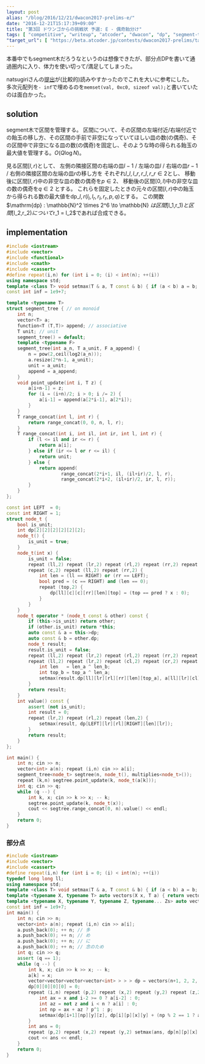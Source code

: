 ```yaml
---
layout: post
alias: "/blog/2016/12/21/dwacon2017-prelims-e/"
date: "2016-12-21T15:17:39+09:00"
title: "第3回 ドワンゴからの挑戦状 予選: E - 偶奇飴分け"
tags: [ "competitive", "writeup", "atcoder", "dwacon", "dp", "segment-tree" ]
"target_url": [ "https://beta.atcoder.jp/contests/dwacon2017-prelims/tasks/dwango2017qual_e" ]
---
```


本番中でもsegment木だろうなというのは想像できたが、部分点DPを書いて通過圏内に入り、体力を使い切って/満足してしまった。

natsugiriさんの[提出](https://beta.atcoder.jp/contests/dwacon2017-prelims/submissions/1029490)が(比較的)読みやすかったのでこれを大いに参考にした。
多次元配列を`- inf`で埋めるのを`memset(val, 0xc0, sizeof val);`と書いていたのは面白かった。

## solution

segment木で区間を管理する。
区間について、その区間の左端付近/右端付近での飴玉の移し方、その区間の手前で非空になっていてほしい皿の数(の偶奇)、その区間中で非空になる皿の数(の偶奇)を固定し、そのような時の得られる飴玉の最大値を管理する。$O(Q \log N)$。

見る区間$[l,r)$として、
左側の隣接区間の右端の皿$l-1$ / 左端の皿$l$ / 右端の皿$r-1$ / 右側の隣接区間の左端の皿$r$の移し方を
それぞれ$l\_l, l\_r, r\_l, r\_r \in 2$とし、
移動後に区間$[l,r)$中の非空な皿の数の偶奇を$p \in 2$、
移動後の区間$[0,l)$中の非空な皿の数の偶奇を$q \in 2$
とする。
これらを固定したときの元々の区間$[l,r)$中の飴玉から得られる数の最大値を$\mathrm{dp}\_{l,r}(l_l, l_r, r_l, r_r, p, q)$とする。
この関数$\mathrm{dp} : \mathbb{N}^2 \times 2^6 \to \mathbb{N} $は区間$[l_1,r_1)$と区間$[l_2,r_2)$について$r_1 = l_2$であれば合成できる。

## implementation

``` c++
#include <iostream>
#include <vector>
#include <functional>
#include <cmath>
#include <cassert>
#define repeat(i,n) for (int i = 0; (i) < int(n); ++(i))
using namespace std;
template <class T> void setmax(T & a, T const & b) { if (a < b) a = b; }
const int inf = 1e9+7;

template <typename T>
struct segment_tree { // on monoid
    int n;
    vector<T> a;
    function<T (T,T)> append; // associative
    T unit; // unit
    segment_tree() = default;
    template <typename F>
    segment_tree(int a_n, T a_unit, F a_append) {
        n = pow(2,ceil(log2(a_n)));
        a.resize(2*n-1, a_unit);
        unit = a_unit;
        append = a_append;
    }
    void point_update(int i, T z) {
        a[i+n-1] = z;
        for (i = (i+n)/2; i > 0; i /= 2) {
            a[i-1] = append(a[2*i-1], a[2*i]);
        }
    }
    T range_concat(int l, int r) {
        return range_concat(0, 0, n, l, r);
    }
    T range_concat(int i, int il, int ir, int l, int r) {
        if (l <= il and ir <= r) {
            return a[i];
        } else if (ir <= l or r <= il) {
            return unit;
        } else {
            return append(
                    range_concat(2*i+1, il, (il+ir)/2, l, r),
                    range_concat(2*i+2, (il+ir)/2, ir, l, r));
        }
    }
};

const int LEFT  = 0;
const int RIGHT = 1;
struct node_t {
    bool is_unit;
    int dp[2][2][2][2][2][2];
    node_t() {
        is_unit = true;
    }
    node_t(int x) {
        is_unit = false;
        repeat (ll,2) repeat (lr,2) repeat (rl,2) repeat (rr,2) repeat (len,2) repeat (top,2) dp[ll][lr][rl][rr][len][top] = - inf;
        repeat (c,2) repeat (ll,2) repeat (rr,2) {
            int len = (ll == RIGHT) or (rr == LEFT);
            bool pred = (c == RIGHT) and (len == 0);
            repeat (top,2) {
                dp[ll][c][c][rr][len][top] = (top == pred ? x : 0);
            }
        }
    }
    node_t operator * (node_t const & other) const {
        if (this->is_unit) return other;
        if (other.is_unit) return *this;
        auto const & a = this->dp;
        auto const & b = other.dp;
        node_t result;
        result.is_unit = false;
        repeat (ll,2) repeat (lr,2) repeat (rl,2) repeat (rr,2) repeat (len,2) repeat (top,2) result.dp[ll][lr][rl][rr][len][top] = - inf;
        repeat (ll,2) repeat (lr,2) repeat (cl,2) repeat (cr,2) repeat (rl,2) repeat (rr,2) repeat (len_a,2) repeat (len_b,2) repeat (top_a,2) {
            int len   = len_a ^ len_b;
            int top_b = top_a ^ len_a;
            setmax(result.dp[ll][lr][rl][rr][len][top_a], a[ll][lr][cl][cr][len_a][top_a] + b[cl][cr][rl][rr][len_b][top_b]);
        }
        return result;
    }
    int value() const {
        assert (not is_unit);
        int result = 0;
        repeat (lr,2) repeat (rl,2) repeat (len,2) {
            setmax(result, dp[LEFT][lr][rl][RIGHT][len][lr]);
        }
        return result;
    }
};

int main() {
    int n; cin >> n;
    vector<int> a(n); repeat (i,n) cin >> a[i];
    segment_tree<node_t> segtree(n, node_t(), multiplies<node_t>());
    repeat (k,n) segtree.point_update(k, node_t(a[k]));
    int q; cin >> q;
    while (q --) {
        int k, x; cin >> k >> x; -- k;
        segtree.point_update(k, node_t(x));
        cout << segtree.range_concat(0, n).value() << endl;
    }
    return 0;
}
```

### 部分点

``` c++
#include <iostream>
#include <vector>
#include <cassert>
#define repeat(i,n) for (int i = 0; (i) < int(n); ++(i))
typedef long long ll;
using namespace std;
template <class T> void setmax(T & a, T const & b) { if (a < b) a = b; }
template <typename X, typename T> auto vectors(X x, T a) { return vector<T>(x, a); }
template <typename X, typename Y, typename Z, typename... Zs> auto vectors(X x, Y y, Z z, Zs... zs) { auto cont = vectors(y, z, zs...); return vector<decltype(cont)>(x, cont); }
const int inf = 1e9+7;
int main() {
    int n; cin >> n;
    vector<int> a(n); repeat (i,n) cin >> a[i];
    a.push_back(0); ++ n; // 多
    a.push_back(0); ++ n; // め
    a.push_back(0); ++ n; // に
    a.push_back(0); ++ n; // 念のため
    int q; cin >> q;
    assert (q == 1);
    while (q --) {
        int k, x; cin >> k >> x; -- k;
        a[k] = x;
        vector<vector<vector<vector<int> > > > dp = vectors(n+1, 2, 2, 2, - inf);
        dp[0][0][0][0] = 0;
        repeat (i,n) repeat (p,2) repeat (x,2) repeat (y,2) repeat (z,2) {
            int ax = x and i-2 >= 0 ? a[i-2] : 0;
            int az = not z and i < n ? a[i] : 0;
            int np = ax + az ? p^1 : p;
            setmax(dp[i+1][np][y][z], dp[i][p][x][y] + (np % 2 == 1 ? ax + az : 0));
        }
        int ans = 0;
        repeat (p,2) repeat (x,2) repeat (y,2) setmax(ans, dp[n][p][x][y]);
        cout << ans << endl;
    }
    return 0;
}
```

